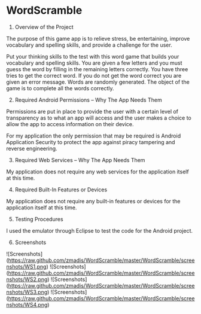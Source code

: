 WordScramble
============
1.  Overview of the Project

The purpose of this game app is to relieve stress, be entertaining, improve vocabulary and spelling skills, and provide a challenge for the user.

Put your thinking skills to the test with this word game that builds your vocabulary and spelling skills. You are given a few letters and you must guess the word by filling in the remaining letters correctly. You have three tries to get the correct word. If you do not get the word correct you are given an error message. Words are randomly generated. The object of the game is to complete all the words correctly. 

2.	Required Android Permissions – Why The App Needs Them

Permissions are put in place to provide the user with a certain level of transparency as to what an app will access and the user makes a choice to allow the app to access information on their device. 

For my application the only permission that may be required is Android Application Security to protect the app against piracy tampering and reverse engineering.

3.	Required Web Services – Why The App Needs Them

My application does not require any web services for the application itself at this time.

4.	Required Built-In Features or Devices

My application does not require any built-in features or devices for the application itself at this time.

5.	Testing Procedures

I used the emulator through Eclipse to test the code for the Android project. 

6.	Screenshots

![Screenshots] (https://raw.github.com/zmadis/WordScramble/master/WordScramble/screenshots/WS1.png)
![Screenshots] (https://raw.github.com/zmadis/WordScramble/master/WordScramble/screenshots/WS2.png)
![Screenshots] (https://raw.github.com/zmadis/WordScramble/master/WordScramble/screenshots/WS3.png)
![Screenshots] (https://raw.github.com/zmadis/WordScramble/master/WordScramble/screenshots/WS4.png)


